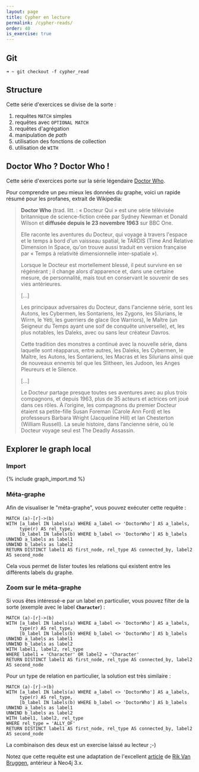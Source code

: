 ```yaml
---
layout: page
title: Cypher en lecture
permalink: /cypher-reads/
order: 40
is_exercise: true
---
```


## Git

```shell
➜ ~ git checkout -f cypher_read
```

## Structure

Cette série d'exercices se divise de la sorte :

1. requêtes `MATCH` simples
1. requêtes avec `OPTIONAL MATCH`
1. requêtes d'agrégation
1. manipulation de *path*
1. utilisation des fonctions de collection
1. utilisation de `WITH`

## Doctor Who ? Doctor Who !

Cette série d'exercices porte sur la série légendaire
[Doctor Who](https://fr.wikipedia.org/wiki/Doctor_Who).

Pour comprendre un peu mieux les données du graphe, voici un rapide
résumé pour les profanes, extrait de Wikipedia:

> **Doctor Who** (trad. litt. : « Docteur Qui » est une série télévisée 
> britannique de science-fiction créée par Sydney Newman et Donald Wilson
> et **diffusée depuis le 23 novembre 1963** sur BBC One. 
> 
> Elle raconte les aventures du Docteur, qui voyage à travers l'espace 
> et le temps à bord d'un vaisseau spatial, le TARDIS (Time And Relative 
> Dimension In Space, qu'on trouve aussi traduit en version française par 
> « Temps à relativité dimensionnelle inter-spatiale »).
> 
> Lorsque le Docteur est mortellement blessé, il peut survivre en se régénérant ; 
> il change alors d'apparence et, dans une certaine mesure, de personnalité, mais 
> tout en conservant le souvenir de ses vies antérieures.
> 
> [...]
>
> Les principaux adversaires du Docteur, dans l'ancienne série, sont les
> Autons, les Cybermen, les Sontariens, les Zygons, les Silurians, le Wirrn,
> le Yéti, les guerriers de glace (Ice Warriors), le Maître (un Seigneur du 
> Temps ayant une soif de conquête universelle), et, les plus notables, 
> les Daleks, avec ou sans leur créateur Davros.
>
> Cette tradition des monstres a continué avec la nouvelle série, 
> dans laquelle sont réapparus, entre autres, les Daleks, les Cybermen, 
> le Maître, les Autons, les Sontariens, les Macras et les Silurians 
> ainsi que de nouveaux ennemis tel que les Slitheen, les Judoon, 
> les Anges Pleureurs et le Silence.
>
> [...]
> 
> Le Docteur partage presque toutes ses aventures avec au plus trois compagnons,
> et depuis 1963, plus de 35 acteurs et actrices ont joué dans ces rôles. 
> À l’origine, les compagnons du premier Docteur étaient sa petite-fille 
> Susan Foreman (Carole Ann Ford) et les professeurs Barbara Wright (Jacqueline Hill) et 
> Ian Chesterton (William Russell). La seule histoire, dans l’ancienne série, où le 
> Docteur voyage seul est The Deadly Assassin.

## Explorer le graph local

### Import

{% include graph_import.md %}

### Méta-graphe

Afin de visualiser le "méta-graphe", vous pouvez exécuter cette requête :
```
MATCH (a)-[r]->(b)  
WITH [a_label IN labels(a) WHERE a_label <> 'DoctorWho'] AS a_labels,
     type(r) AS rel_type,
     [b_label IN labels(b) WHERE b_label <> 'DoctorWho'] AS b_labels  
UNWIND a_labels as label1  
UNWIND b_labels as label2
RETURN DISTINCT label1 AS first_node, rel_type AS connected_by, label2 AS second_node
```

Cela vous permet de lister toutes les relations qui existent entre les
différents labels du graphe.

### Zoom sur le méta-graphe

Si vous êtes intéressé-e par un label en particulier, vous pouvez filter de la sorte (exemple
avec le label **`Character`**) :

```
MATCH (a)-[r]->(b)  
WITH [a_label IN labels(a) WHERE a_label <> 'DoctorWho'] AS a_labels,
     type(r) AS rel_type,
     [b_label IN labels(b) WHERE b_label <> 'DoctorWho'] AS b_labels  
UNWIND a_labels as label1  
UNWIND b_labels as label2
WITH label1, label2, rel_type
WHERE label1 = 'Character' OR label2 = 'Character'
RETURN DISTINCT label1 AS first_node, rel_type AS connected_by, label2 AS second_node
```

Pour un type de relation en particulier, la solution est très similaire :

```
MATCH (a)-[r]->(b)  
WITH [a_label IN labels(a) WHERE a_label <> 'DoctorWho'] AS a_labels,
     type(r) AS rel_type,
     [b_label IN labels(b) WHERE b_label <> 'DoctorWho'] AS b_labels  
UNWIND a_labels as label1  
UNWIND b_labels as label2
WITH label1, label2, rel_type
WHERE rel_type = 'ALLY_OF'
RETURN DISTINCT label1 AS first_node, rel_type AS connected_by, label2 AS second_node
```

La combinaison des deux est un exercise laissé au lecteur ;-)

Notez que cette requête est une adaptation de l'excellent [article](http://blog.bruggen.com/2015/03/hidden-graphgems-meta-graph.html) 
de [Rik Van Bruggen](https://twitter.com/rvanbruggen), 
antérieur à Neo4j 3.x. 